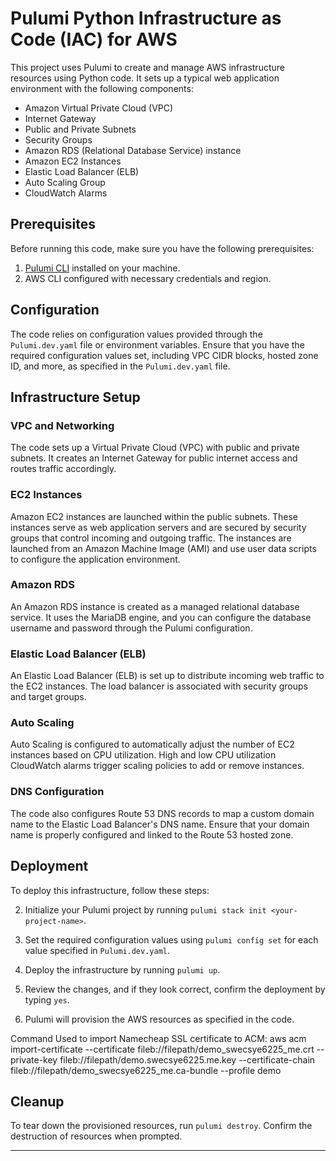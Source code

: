 # Pulumi Python Infrastructure as Code (IAC) for AWS

This project uses Pulumi to create and manage AWS infrastructure resources using Python code. It sets up a typical web application environment with the following components:

- Amazon Virtual Private Cloud (VPC)
- Internet Gateway
- Public and Private Subnets
- Security Groups
- Amazon RDS (Relational Database Service) instance
- Amazon EC2 Instances
- Elastic Load Balancer (ELB)
- Auto Scaling Group
- CloudWatch Alarms

## Prerequisites

Before running this code, make sure you have the following prerequisites:

1. [Pulumi CLI](https://www.pulumi.com/docs/get-started/install/) installed on your machine.
2. AWS CLI configured with necessary credentials and region.

## Configuration

The code relies on configuration values provided through the `Pulumi.dev.yaml` file or environment variables. Ensure that you have the required configuration values set, including VPC CIDR blocks, hosted zone ID, and more, as specified in the `Pulumi.dev.yaml` file.

## Infrastructure Setup

### VPC and Networking

The code sets up a Virtual Private Cloud (VPC) with public and private subnets. It creates an Internet Gateway for public internet access and routes traffic accordingly.

### EC2 Instances

Amazon EC2 instances are launched within the public subnets. These instances serve as web application servers and are secured by security groups that control incoming and outgoing traffic. The instances are launched from an Amazon Machine Image (AMI) and use user data scripts to configure the application environment.

### Amazon RDS

An Amazon RDS instance is created as a managed relational database service. It uses the MariaDB engine, and you can configure the database username and password through the Pulumi configuration.

### Elastic Load Balancer (ELB)

An Elastic Load Balancer (ELB) is set up to distribute incoming web traffic to the EC2 instances. The load balancer is associated with security groups and target groups.

### Auto Scaling

Auto Scaling is configured to automatically adjust the number of EC2 instances based on CPU utilization. High and low CPU utilization CloudWatch alarms trigger scaling policies to add or remove instances.

### DNS Configuration

The code also configures Route 53 DNS records to map a custom domain name to the Elastic Load Balancer's DNS name. Ensure that your domain name is properly configured and linked to the Route 53 hosted zone.

## Deployment

To deploy this infrastructure, follow these steps:


2. Initialize your Pulumi project by running `pulumi stack init <your-project-name>`.

3. Set the required configuration values using `pulumi config set` for each value specified in `Pulumi.dev.yaml`.

4. Deploy the infrastructure by running `pulumi up`.

5. Review the changes, and if they look correct, confirm the deployment by typing `yes`.

6. Pulumi will provision the AWS resources as specified in the code.

Command Used to import Namecheap SSL certificate to ACM:  aws acm import-certificate --certificate fileb://filepath/demo_swecsye6225_me.crt --private-key fileb://filepath/demo.swecsye6225.me.key --certificate-chain fileb://filepath/demo_swecsye6225_me.ca-bundle --profile demo

## Cleanup

To tear down the provisioned resources, run `pulumi destroy`. Confirm the destruction of resources when prompted.


---
